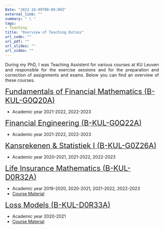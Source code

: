 ```yaml
---
Date: "2022-10-09T00:00:00Z"
external_link: ""
summary: " \ "
tags:
- Teaching
title: "Overview of Teaching Duties"
url_code: ""
url_pdf: ""
url_slides: ""
url_video: ""
---
```


<p style='text-align: justify;'>
During my PhD, I was Teaching Assistent for various courses at KU Leuven and responsible for the exercise sessions and for the preparation and correction of assignments and exams. Below you can find an overview of these courses. </p>

<a href="https://onderwijsaanbod.kuleuven.be/syllabi/e/G0Q20AE.htm#activetab=doelstellingen_idp1853424" target="_blank"> <font size="5"> Fundamentals of Financial Mathematics (B-KUL-G0Q20A) </font> </a>  

- Academic year 2021-2022, 2022-2023

<a href="https://onderwijsaanbod.kuleuven.be/syllabi/e/G0Q22AE.htm#activetab=doelstellingen_idm19129984" target="_blank"> <font size="5"> Financial Engineering (B-KUL-G0Q22A) </font> </a>  

- Academic year 2021-2022, 2022-2023

<a href="https://onderwijsaanbod.kuleuven.be/syllabi/n/G0Z26AN.htm#activetab=doelstellingen_idp37219664" target="_blank"> <font size="5"> Kansrekenen & Statistiek I (B-KUL-G0Z26A) </font> </a>  

- Academic year 2020-2021, 2021-2022, 2022-2023

<a href="https://onderwijsaanbod.kuleuven.be/syllabi/e/D0R32AE.htm#activetab=doelstellingen_idp8785472" target="_blank"> <font size="5"> Life Insurance Mathematics (B-KUL-D0R32A) </font> </a>  

- Academic year 2019-2020, 2020-2021, 2021-2022, 2022-2023
- <a href="https://www.youtube.com/playlist?list=PLAka75CB2jrtROe2O4lZ7X7zqwTs4btB3" target="_blank"> Course Material </a> 

<a href="https://onderwijsaanbod.kuleuven.be/2018/syllabi/e/D0R33AE.htm#activetab=doelstellingen_idm19248352" target="_blank"> <font size="5"> Loss Models (B-KUL-D0R33A) </font> </a>  

- Academic year 2020-2021
- <a href="https://www.youtube.com/playlist?list=PL19XDoQ69BpdpQjzO1T1XYzfCvgGYs-zG" target="_blank"> Course Material </a>  

